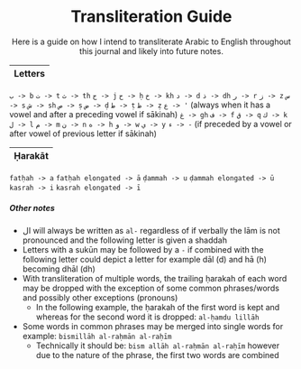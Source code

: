<div align="center">

# Transliteration Guide

Here is a guide on how I intend to transliterate Arabic to English throughout this journal and likely into future notes.

</div>

| Letters
| ---
`ب -> b`
`ت -> t`
`ث -> th`
`ج -> j`
`ح -> ḥ`
`خ -> kh`
`د -> d`
`ذ -> dh`
`ر -> r`
`ز -> z`
`س -> s`
`ش -> sh`
`ص -> ṣ`
`ض -> ḍ`
`ط -> ṭ`
`ظ -> ẓ`
`ع -> '` (always when it has a vowel and after a preceding vowel if sākinah)
`غ -> gh`
`ف -> f`
`ق -> q`
`ك -> k`
`ل -> l`
`م -> m`
`ن -> n`
`ه -> h`
`و -> w`
`ي -> y`
`ء -> -` (if preceded by a vowel or after vowel of previous letter if sākinah)

| Ḥarakāt
| ---
`fatḥah -> a`
`fatḥah elongated -> ā`
`ḍammah -> u`
`ḍammah elongated -> ū`
`kasrah -> i`
`kasrah elongated -> ī`


##### Other notes
- ال will always be written as `al-` regardless of if verbally the lām is not pronounced and the following letter is given a shaddah
- Letters with a sukūn may be followed by a `-` if combined with the following letter could depict a letter for example dāl (d) and hā (h) becoming dhāl (dh)
- With transliteration of multiple words, the trailing ḥarakah of each word may be dropped with the exception of some common phrases/words and possibly other exceptions (pronouns)
  - In the following example, the ḥarakah of the first word is kept and whereas for the second word it is dropped: `al-ḥamdu lillāh`
- Some words in common phrases may be merged into single words for example: `bismillāh al-raḥmān al-raḥīm`
  - Technically it should be: `bism allāh al-raḥmān al-raḥīm` however due to the nature of the phrase, the first two words are combined
